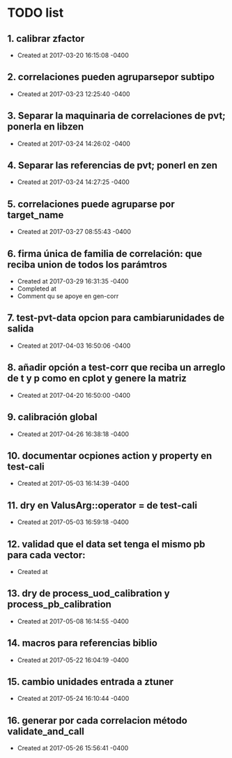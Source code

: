 # TODO list
## 1. calibrar zfactor
- Created at   2017-03-20 16:15:08 -0400

## 2. correlaciones pueden agruparsepor subtipo
- Created at   2017-03-23 12:25:40 -0400

## 3. Separar la maquinaria de correlaciones de pvt; ponerla en libzen
- Created at   2017-03-24 14:26:02 -0400

## 4. Separar las referencias de pvt; ponerl en zen
- Created at   2017-03-24 14:27:25 -0400

## 5. correlaciones puede agruparse por target_name
- Created at   2017-03-27 08:55:43 -0400

## 6. firma única de familia de correlación: que reciba union de todos los parámtros
- Created at   2017-03-29 16:31:35 -0400
- Completed at 
- Comment      qu se apoye en gen-corr

## 7. test-pvt-data opcion para cambiarunidades de salida
- Created at   2017-04-03 16:50:06 -0400

## 8. añadir opción a test-corr que reciba un arreglo de t y p como en cplot y genere la matriz
- Created at   2017-04-20 16:50:00 -0400

## 9. calibración global
- Created at   2017-04-26 16:38:18 -0400

## 10. documentar ocpiones action y property en test-cali
- Created at   2017-05-03 16:14:39 -0400

## 11. dry en ValusArg::operator = de test-cali
- Created at   2017-05-03 16:59:18 -0400

## 12. validad que el data set tenga el mismo pb para cada vector: 
- Created at   

## 13. dry de process_uod_calibration y process_pb_calibration
- Created at   2017-05-08 16:14:55 -0400

## 14. macros para referencias biblio
- Created at   2017-05-22 16:04:19 -0400

## 15. cambio unidades entrada a ztuner
- Created at   2017-05-24 16:10:44 -0400

## 16. generar por cada correlacion método validate_and_call
- Created at   2017-05-26 15:56:41 -0400

